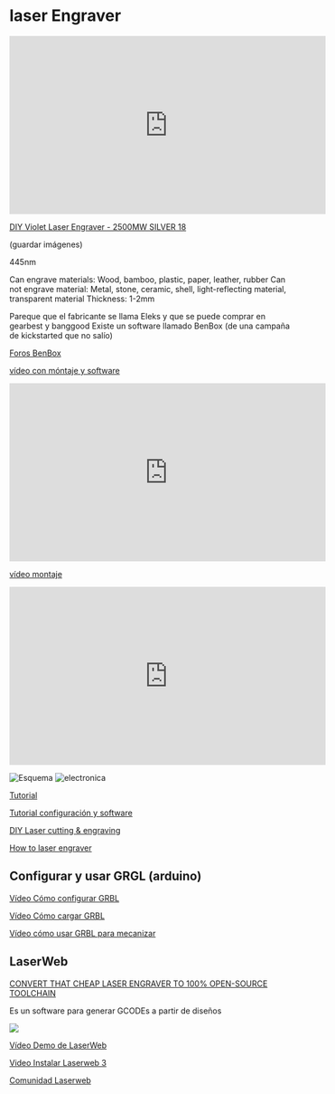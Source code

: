 # laser Engraver



<iframe width="560" height="315" src="https://www.youtube.com/embed/9PijjOQbtZo" frameborder="0" allowfullscreen></iframe>


[DIY Violet Laser Engraver  -  2500MW  SILVER 18](http://www.gearbest.com/3d-printers-3d-printer-kits/pp_364360.html)

(guardar imágenes)

445nm

Can engrave materials: Wood, bamboo, plastic, paper, leather, rubber
Can not engrave material: Metal, stone, ceramic, shell, light-reflecting material, transparent material
Thickness: 1-2mm

Pareque que el fabricante se llama Eleks y que se puede comprar en gearbest y banggood
Existe un software llamado BenBox (de una campaña de kickstarted que no salío)

[Foros BenBox](http://www.benboxlaser.us/)

[vídeo con móntaje y software](https://www.youtube.com/watch?v=Q0K2aK_9P6o)

<iframe width="560" height="315" src="https://www.youtube.com/embed/Q0K2aK_9P6o" frameborder="0" allowfullscreen></iframe>

[vídeo montaje](https://www.youtube.com/watch?v=TtmWrU1u9FY)

<iframe width="560" height="315" src="https://www.youtube.com/embed/TtmWrU1u9FY" frameborder="0" allowfullscreen></iframe>

![Esquema](http://www.soonwell.com/ebay_file/pretty-pic/2%20axis%20board-5.jpg)
![electronica](http://i.ebayimg.com/images/i/252291333856-0-1/s-l1000.jpg)

[Tutorial](http://www.instructables.com/id/Benbox-With-Eleks-Laser-Engraver-GearBest-Banggood/step1/Hints-Clarifications-for-the-How-to-Laser-engraver/)

[Tutorial configuración y software](http://www.instructables.com/id/Configurando-La-Grabadora-Laser-Benbox-DIY/)

[DIY Laser  cutting & engraving](http://www.instructables.com/id/Laser-Engraved-Bookmark-With-a-Cheap-Laser-Engrave/?utm_source=pdf&utm_campaign=related)

[How to laser engraver](http://www.instructables.com/id/How-To-Laser-Cutter/)

## Configurar y usar GRGL (arduino)

[Vídeo Cómo configurar GRBL](https://www.youtube.com/watch?v=zf2RbZb45gw)

[Vídeo Cómo cargar GRBL](https://www.youtube.com/watch?annotation_id=annotation_3187048669&feature=iv&src_vid=zf2RbZb45gw&v=0NEhhZAA8pg)

[Vídeo cómo usar GRBL para mecanizar](https://www.youtube.com/watch?v=_QG86v7_qo0)

## LaserWeb

[CONVERT THAT CHEAP LASER ENGRAVER TO 100% OPEN-SOURCE TOOLCHAIN](http://hackaday.com/2016/12/23/convert-that-cheap-laser-engraver-to-100-open-source-toolchain/)

Es un software para generar GCODEs a partir de diseños

![](https://lh3.googleusercontent.com/-jHF-euNxqdQ/WBIqgPrUurI/AAAAAAAABRk/lErxYoaLlqcyOQK8chAP4e4QMFZmN8kzQCJoC/w584-h315-rw/selection.gif)

[Vídeo Demo de LaserWeb](https://www.youtube.com/watch?v=s3iyZzqiFXQ&index=2&list=PL1JTb6-HQgOyc1eM6eX4v0tdSYpXFLYNT)

[Video Instalar Laserweb 3](https://www.youtube.com/watch?v=ZGu3gR9As9k&feature=autoshare)

[Comunidad Laserweb](https://plus.google.com/communities/115879488566665599508)
